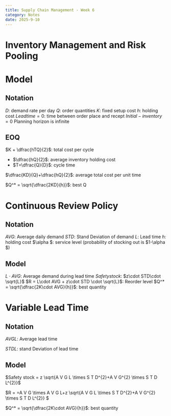 ```yaml
---
title: Supply Chain Management - Week 6
category: Notes
date: 2025-9-10 
---
```


# Inventory Management and Risk Pooling

# Model 

## Notation 

$D$: demand rate per day 
$Q$: order quantities
$K$: fixed setup cost 
$h$: holding cost 
$Leadtime = 0$: time between order place and recept
$Initial-inventory = 0$
Planning horizon is infinite 

## EOQ

$K + \dfrac{hTQ}{2}$: total cost per cycle
- $\dfrac{hQ}{2}$: average inventory holding cost 
- $T=\dfrac{Q}{D}$: cycle time 

$\dfrac{KD}{Q}+\dfrac{hQ}{2}$: average total cost per unit time 

$Q^* = \sqrt{\dfrac{2KD}{h}}$: best Q 

# Continuous Review Policy 

## Notation 

$AVG$: Average daily demand 
$STD$: Stand Deviation of demand 
$L$: Lead time 
$h$: holding cost 
$\alpha $: service level (probability of stocking out is $1-\alpha  $)

## Model 

$L\cdot AVG$: Average demand during lead time 
$Safety stock$: $z\cdot STD\cdot \sqrt{L}$
$R = L\cdot AVG + z\cdot STD \cdot \sqrt{L}$: Reorder level
$Q^* = \sqrt{\dfrac{2K\cdot AVG}{h}}$: best quantity 

# Variable Lead Time 

## Notation 

$AVGL$: Average lead time 

$STDL$: stand Deviation of lead time 

## Model 

$Safety stock = z \sqrt{A V G L \times S T D^{2}+A V G^{2} \times S T D L^{2}}$

$R = =A V G \times A V G L+z \sqrt{A V G L \times S T D^{2}+A V G^{2} \times S T D L^{2}} $

$Q^* = \sqrt{\dfrac{2K\cdot AVG}{h}}$: best quantity 



